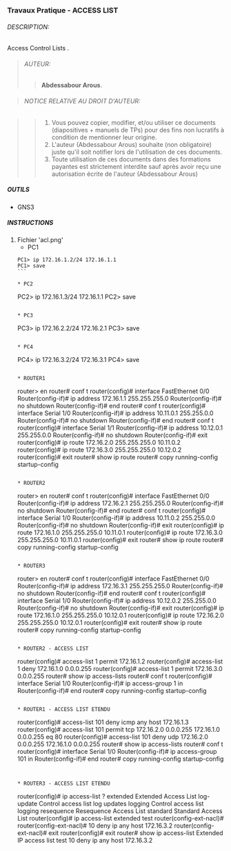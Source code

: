 ### Travaux Pratique - ACCESS LIST

###### DESCRIPTION:
Access Control Lists .

> ###### AUTEUR:
> > **Abdessabour Arous**.


> ###### NOTICE RELATIVE AU DROIT D'AUTEUR:

> >  1. Vous pouvez copier, modifier, et/ou utiliser ce documents (diapositives + manuels de TPs) pour des fins non lucratifs à condition de mentionner leur origine.
> >  2. L'auteur (Abdessabour Arous) souhaite (non obligatoire) juste qu'il soit notifier lors de l'utilisation de ces documents.
> >  3. Toute utilisation de ces documents dans des formations payantes est strictement interdite sauf après avoir reçu une autorisation écrite de l'auteur (Abdessabour Arous)


##### OUTILS
- GNS3

##### INSTRUCTIONS
1. Fichier 'acl.png'
	* PC1
	````
	PC1> ip 172.16.1.2/24 172.16.1.1
	PC1> save
	```
	
	* PC2
	````
	PC2> ip 172.16.1.3/24 172.16.1.1
	PC2> save
	```
	
	* PC3
	````
	PC3> ip 172.16.2.2/24 172.16.2.1
	PC3> save
	```
	
	* PC4
	````
	PC4> ip 172.16.3.2/24 172.16.3.1
	PC4> save
	```
	
	* ROUTER1
	````
	router> en
	router# conf t
	router(config)# interface FastEthernet 0/0
	Router(config-if)# ip address 172.16.1.1 255.255.255.0
	Router(config-if)# no shutdown
	Router(config-if)# end
	router# conf t
	router(config)# interface Serial 1/0
	Router(config-if)# ip address 10.11.0.1 255.255.0.0
	Router(config-if)# no shutdown
	Router(config-if)# end
	router# conf t
	router(config)# interface Serial 1/1
	Router(config-if)# ip address 10.12.0.1 255.255.0.0
	Router(config-if)# no shutdown
	Router(config-if)# exit
	router(config)# ip route 172.16.2.0 255.255.255.0 10.11.0.2
	router(config)# ip route 172.16.3.0 255.255.255.0 10.12.0.2
	router(config)# exit
	router# show ip route
	router# copy running-config startup-config
	```
	
	* ROUTER2
	````
	router> en
	router# conf t
	router(config)# interface FastEthernet 0/0
	Router(config-if)# ip address 172.16.2.1 255.255.255.0
	Router(config-if)# no shutdown
	Router(config-if)# end
	router# conf t
	router(config)# interface Serial 1/0
	Router(config-if)# ip address 10.11.0.2 255.255.0.0
	Router(config-if)# no shutdown
	Router(config-if)# exit
	router(config)# ip route 172.16.1.0 255.255.255.0 10.11.0.1
	router(config)# ip route 172.16.3.0 255.255.255.0 10.11.0.1
	router(config)# exit
	router# show ip route
	router# copy running-config startup-config
	```
	
	* ROUTER3
	````
	router> en
	router# conf t
	router(config)# interface FastEthernet 0/0
	Router(config-if)# ip address 172.16.3.1 255.255.255.0
	Router(config-if)# no shutdown
	Router(config-if)# end
	router# conf t
	router(config)# interface Serial 1/0
	Router(config-if)# ip address 10.12.0.2 255.255.0.0
	Router(config-if)# no shutdown
	Router(config-if)# exit
	router(config)# ip route 172.16.1.0 255.255.255.0 10.12.0.1
	router(config)# ip route 172.16.2.0 255.255.255.0 10.12.0.1
	router(config)# exit
	router# show ip route
	router# copy running-config startup-config
	```
	
	* ROUTER2 - ACCESS LIST
	```
	router(config)# access-list 1 permit 172.16.1.2
	router(config)# access-list 1 deny 172.16.1.0 0.0.0.255
	router(config)# access-list 1 permit 172.16.3.0 0.0.0.255
	router# show ip access-lists
	router# conf t
	router(config)# interface Serial 1/0
	Router(config-if)# ip access-group 1 in
	Router(config-if)# end
	router# copy running-config startup-config
	```
	
	* ROUTER1 - ACCESS LIST ETENDU
	```
	router(config)# access-list 101 deny icmp any host 172.16.1.3
	router(config)# access-list 101 permit tcp 172.16.2.0 0.0.0.255 172.16.1.0 0.0.0.255 eq 80
	router(config)# access-list 101 deny udp 172.16.2.0 0.0.0.255 172.16.1.0 0.0.0.255
	router# show ip access-lists
	router# conf t
	router(config)# interface Serial 1/0
	Router(config-if)# ip access-group 101 in
	Router(config-if)# end
	router# copy running-config startup-config
	```
	
	
	* ROUTER3 - ACCESS LIST ETENDU
	```
	router(config)# ip access-list ?
 		extended        Extended Access List
 		log-update      Control access list log updates
 		logging         Control access list logging
		resequence      Resequence Access List
		standard        Standard Access List
	router(config)# ip access-list extended test 
	router(config-ext-nacl)#
	router(config-ext-nacl)# 10 deny ip any host 172.16.3.2
	router(config-ext-nacl)# exit
	router(config)# exit
	router# show ip access-list
	Extended IP access list test
    	10 deny ip any host 172.16.3.2
	```